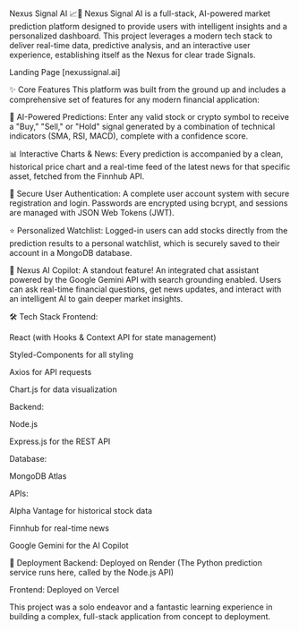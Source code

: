 Nexus Signal AI 📈🤖
Nexus Signal AI is a full-stack, AI-powered market prediction platform designed to provide users with intelligent insights and a personalized dashboard. This project leverages a modern tech stack to deliver real-time data, predictive analysis, and an interactive user experience, establishing itself as the Nexus for clear trade Signals.

Landing Page [nexussignal.ai]

✨ Core Features
This platform was built from the ground up and includes a comprehensive set of features for any modern financial application:

🧠 AI-Powered Predictions: Enter any valid stock or crypto symbol to receive a "Buy," "Sell," or "Hold" signal generated by a combination of technical indicators (SMA, RSI, MACD), complete with a confidence score.

📊 Interactive Charts & News: Every prediction is accompanied by a clean, historical price chart and a real-time feed of the latest news for that specific asset, fetched from the Finnhub API.

🔐 Secure User Authentication: A complete user account system with secure registration and login. Passwords are encrypted using bcrypt, and sessions are managed with JSON Web Tokens (JWT).

⭐ Personalized Watchlist: Logged-in users can add stocks directly from the prediction results to a personal watchlist, which is securely saved to their account in a MongoDB database.

🚀 Nexus AI Copilot: A standout feature! An integrated chat assistant powered by the Google Gemini API with search grounding enabled. Users can ask real-time financial questions, get news updates, and interact with an intelligent AI to gain deeper market insights.

🛠️ Tech Stack
Frontend:

React (with Hooks & Context API for state management)

Styled-Components for all styling

Axios for API requests

Chart.js for data visualization

Backend:

Node.js

Express.js for the REST API

Database:

MongoDB Atlas

APIs:

Alpha Vantage for historical stock data

Finnhub for real-time news

Google Gemini for the AI Copilot

🚀 Deployment
Backend: Deployed on Render (The Python prediction service runs here, called by the Node.js API)

Frontend: Deployed on Vercel

This project was a solo endeavor and a fantastic learning experience in building a complex, full-stack application from concept to deployment.
